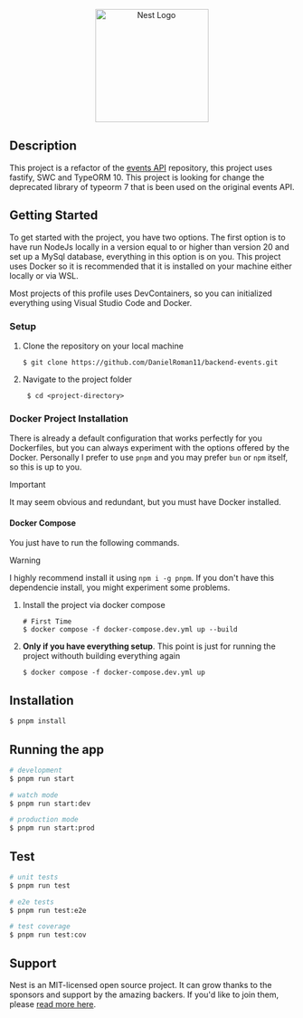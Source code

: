 <p align="center">
  <a href="http://nestjs.com/" target="blank"><img src="https://nestjs.com/img/logo-small.svg" width="200" alt="Nest Logo" /></a>
</p>

## Description

This project is a refactor of the [events API](https://github.com/DanielRoman11/backend-events) repository, this project uses fastify, SWC and TypeORM 10. This project is looking for change the deprecated library of typeorm 7 that is been used on the original events API. 

## Getting Started
To get started with the project, you have two options. The first option is to have run NodeJs locally in a version equal to or higher than version 20 and set up a MySql database, everything in this option is on you. This project uses Docker so it is recommended that it is installed on your machine either locally or via WSL.

Most projects of this profile uses DevContainers, so you can initialized everything using Visual Studio Code and Docker.

### Setup
<ol>
  <li>
    <p>Clone the repository on your local machine</p>
    
    $ git clone https://github.com/DanielRoman11/backend-events.git
  </li>
  <li>
    <p>Navigate to the project folder</p>
    
     $ cd <project-directory>
  </li>
</ol>
   
### Docker Project Installation
There is already a default configuration that works perfectly for you Dockerfiles, but you can always experiment with the options offered by the Docker. Personally I prefer to use `pnpm` and you may prefer `bun` or `npm` itself, so this is up to you.

> [!IMPORTANT]
> It may seem obvious and redundant, but you must have Docker installed.

#### Docker Compose
You just have to run the following commands.

> [!WARNING]
> I highly recommend install it using `npm i -g pnpm`. If you don't have this dependencie install, you might experiment some problems.

<ol>
  <li>Install the project via docker compose</li>

    # First Time
    $ docker compose -f docker-compose.dev.yml up --build
  <li><strong>Only if you have everything setup</strong>. This point is just for running the project withouth building everything again</li>

    $ docker compose -f docker-compose.dev.yml up
</ol>

## Installation

```bash
$ pnpm install
```

## Running the app

```bash
# development
$ pnpm run start

# watch mode
$ pnpm run start:dev

# production mode
$ pnpm run start:prod
```

## Test

```bash
# unit tests
$ pnpm run test

# e2e tests
$ pnpm run test:e2e

# test coverage
$ pnpm run test:cov
```

## Support

Nest is an MIT-licensed open source project. It can grow thanks to the sponsors and support by the amazing backers. If you'd like to join them, please [read more here](https://docs.nestjs.com/support).

